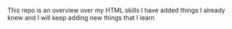 This repo is an overview over my HTML skills
I have added things I already knew 
and I will keep adding new things that I learn
